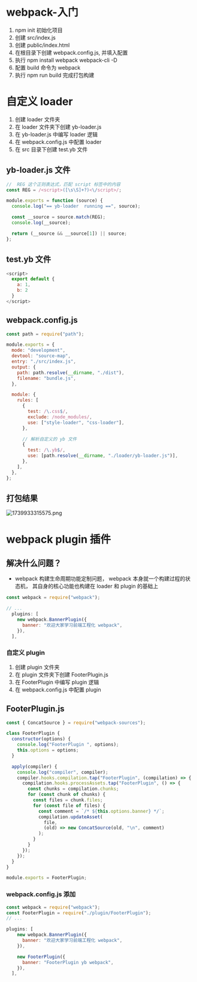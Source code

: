 # webpack-入门

1. npm init 初始化项目
2. 创建 src/index.js
3. 创建 public/index.html
4. 在根目录下创建 webpack.config.js, 并填入配置
5. 执行 npm install webpack webpack-cli -D
6. 配置 build 命令为 webpack
7. 执行 npm run build 完成打包构建

# 自定义 loader

1. 创建 loader 文件夹
2. 在 loader 文件夹下创建 yb-loader.js
3. 在 yb-loader.js 中编写 loader 逻辑
4. 在 webpack.config.js 中配置 loader
5. 在 src 目录下创建 test.yb 文件

## yb-loader.js 文件

```javascript
//  REG 这个正则表达式，匹配 script 标签中的内容
const REG = /<script>([\s\S]+?)<\/script>/;

module.exports = function (source) {
  console.log("== yb-loader  running ==", source);

  const __source = source.match(REG);
  console.log(__source);

  return (__source && __source[1]) || source;
};
```

## test.yb 文件

```javascript
<script>
  export default {
    a: 1,
    b: 2
  }
</script>
```

## webpack.config.js

```javascript
const path = require("path");

module.exports = {
  mode: "development",
  devtool: "source-map",
  entry: "./src/index.js",
  output: {
    path: path.resolve(__dirname, "./dist"),
    filename: "bundle.js",
  },

  module: {
    rules: [
      {
        test: /\.css$/,
        exclude: /node_modules/,
        use: ["style-loader", "css-loader"],
      },

      // 解析自定义的 yb 文件
      {
        test: /\.yb$/,
        use: [path.resolve(__dirname, "./loader/yb-loader.js")],
      },
    ],
  },
};
```

## 打包结果

![1739933315575.png](https://p0-xtjj-private.juejin.cn/tos-cn-i-73owjymdk6/b98a87c96ae4423f898a341b8fbecfba~tplv-73owjymdk6-jj-mark-v1:0:0:0:0:5o6Y6YeR5oqA5pyv56S-5Yy6IEAg5bKp5p-P:q75.awebp?policy=eyJ2bSI6MywidWlkIjoiOTE5NjY1MDQyMjYwMDYyIn0%3D&rk3s=e9ecf3d6&x-orig-authkey=f32326d3454f2ac7e96d3d06cdbb035152127018&x-orig-expires=1740019721&x-orig-sign=gcM46kY4C4j%2BVNKVaReJSUIYrdE%3D)

# webpack plugin 插件

## 解决什么问题？

- webpack 构建生命周期功能定制问题， webpack 本身就一个构建过程的状态机， 其自身的核心功能也构建在 loader 和 plugin 的基础上

```javascript
const webpack = require("webpack");

// ...
  plugins: [
    new webpack.BannerPlugin({
      banner: "欢迎大家学习前端工程化 webpack",
    }),
  ],
```

### 自定义 plugin

1. 创建 plugin 文件夹
2. 在 plugin 文件夹下创建 FooterPlugin.js
3. 在 FooterPlugin 中编写 plugin 逻辑
4. 在 webpack.config.js 中配置 plugin

## FooterPlugin.js

```javascript
const { ConcatSource } = require("webpack-sources");

class FooterPlugin {
  constructor(options) {
    console.log("FooterPlugin ", options);
    this.options = options;
  }

  apply(compiler) {
    console.log("compiler", compiler);
    compiler.hooks.compilation.tap("FooterPlugin", (compilation) => {
      compilation.hooks.processAssets.tap("FooterPlugin", () => {
        const chunks = compilation.chunks;
        for (const chunk of chunks) {
          const files = chunk.files;
          for (const file of files) {
            const comment = `/* ${this.options.banner} */`;
            compilation.updateAsset(
              file,
              (old) => new ConcatSource(old, "\n", comment)
            );
          }
        }
      });
    });
  }
}

module.exports = FooterPlugin;
```

###  webpack.config.js  添加
```javascript
const webpack = require("webpack");
const FooterPlugin = require("./plugin/FooterPlugin");
// ...

plugins: [
    new webpack.BannerPlugin({
      banner: "欢迎大家学习前端工程化 webpack",
    }),

    new FooterPlugin({
      banner: "FooterPlugin yb webpack",
    }),
  ],
```

